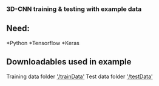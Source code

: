 ### 3D-CNN training & testing with example data

## Need:
*Python
*Tensorflow
*Keras

## Downloadables used in example
Training data folder ['/trainData'](https://figshare.com/s/877f12e3e53dc9326752)
Test data folder ['/testData'](https://figshare.com/s/66bdcc55fa4e393d731a)
